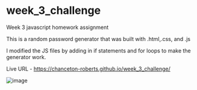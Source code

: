 # week_3_challenge
Week 3 javascript homework assignment

This is a random password generator that was built with .html,.css, and .js

I modified the JS files by adding in if statements and for loops to make the generator work.

Live URL -  https://chanceton-roberts.github.io/week_3_challenge/


![image](https://user-images.githubusercontent.com/107358545/182998944-c116def6-80d1-4da0-a1f9-26ca82ef4c94.png)

